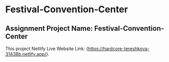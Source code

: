 # Festival-Convention-Center

## Assignment Project Name: Festival-Convention-Center

This project Netlify Live Website Link: (https://hardcore-tereshkova-31438b.netlify.app/).
